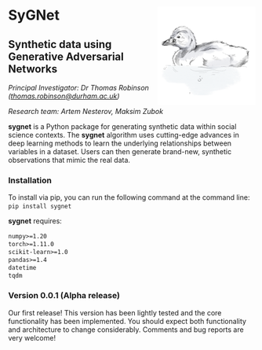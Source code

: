 # SyGNet<img src="sygnet.png" alt="SyGNet Mascot" align="right" height="200" /></a>

## **Sy**nthetic data using **G**enerative Adversarial **Net**works

*Principal Investigator: Dr Thomas Robinson (thomas.robinson@durham.ac.uk)*

*Research team: Artem Nesterov, Maksim Zubok*

**sygnet** is a Python package for generating synthetic data within social science contexts. The **sygnet** algorithm uses cutting-edge advances in deep learning methods to learn the underlying relationships between variables in a dataset. Users can then generate brand-new, synthetic observations that mimic the real data.

### Installation
To install via pip, you can run the following command at the command line:
`pip install sygnet`

**sygnet** requires:
    
    numpy>=1.20
    torch>=1.11.0
    scikit-learn>=1.0
    pandas>=1.4
    datetime
    tqdm

### Version 0.0.1 (Alpha release)

Our first release! This version has been lightly tested and the core functionality has been implemented. You should expect both functionality and architecture to change considerably. Comments and bug reports are very welcome!